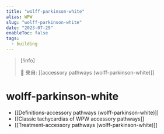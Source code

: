 ```yaml
---
title: "wolff-parkinson-white"
alias: WPW
slug: "wolff-parkinson-white"
date: "2023-07-29"
enableToc: false
tags:
  - building
---
```


> [!info]
>
> 🌱 來自: [[accessory pathways (wolff-parkinson-white)]]

# wolff-parkinson-white

- [[Definitions-accessory pathways (wolff-parkinson-white)]]
- [[Classic tachycardias of WPW accessory pathways]]
- [[Treatment-accessory pathways (wolff-parkinson-white)]]
